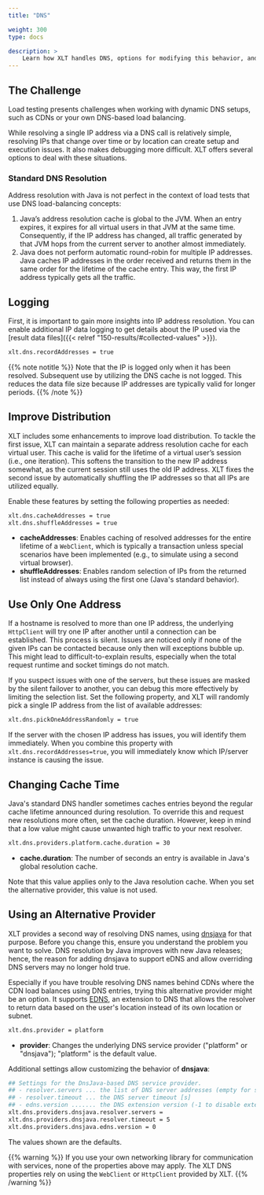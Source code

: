 ```yaml
---
title: "DNS"

weight: 300
type: docs

description: >
    Learn how XLT handles DNS, options for modifying this behavior, and how to capture DNS-related data.
---
```


## The Challenge

Load testing presents challenges when working with dynamic DNS setups, such as CDNs or your own DNS-based load balancing. 

While resolving a single IP address via a DNS call is relatively simple, resolving IPs that change over time or by location can create setup and execution issues. It also makes debugging more difficult. XLT offers several options to deal with these situations.

### Standard DNS Resolution
Address resolution with Java is not perfect in the context of load tests that use DNS load-balancing concepts:

1. Java’s address resolution cache is global to the JVM. When an entry expires, it expires for all virtual users in that JVM at the same time. Consequently, if the IP address has changed, all traffic generated by that JVM hops from the current server to another almost immediately.
2. Java does not perform automatic round-robin for multiple IP addresses. Java caches IP addresses in the order received and returns them in the same order for the lifetime of the cache entry. This way, the first IP address typically gets all the traffic.

## Logging
First, it is important to gain more insights into IP address resolution. You can enable additional IP data logging to get details about the IP used via the [result data files]({{< relref "150-results/#collected-values" >}}).

```bash
xlt.dns.recordAddresses = true
```
{{% note notitle %}}
Note that the IP is logged only when it has been resolved. Subsequent use by utilizing the DNS cache is not logged. This reduces the data file size because IP addresses are typically valid for longer periods.
{{% /note %}}


## Improve Distribution
XLT includes some enhancements to improve load distribution. To tackle the first issue, XLT can maintain a separate address resolution cache for each virtual user. This cache is valid for the lifetime of a virtual user’s session (i.e., one iteration). This softens the transition to the new IP address somewhat, as the current session still uses the old IP address. XLT fixes the second issue by automatically shuffling the IP addresses so that all IPs are utilized equally.

Enable these features by setting the following properties as needed:

```bash
xlt.dns.cacheAddresses = true
xlt.dns.shuffleAddresses = true
```
* **cacheAddresses**: Enables caching of resolved addresses for the entire lifetime of a `WebClient`, which is typically a transaction unless special scenarios have been implemented (e.g., to simulate using a second virtual browser).
* **shuffleAddresses**: Enables random selection of IPs from the returned list instead of always using the first one (Java's standard behavior).

## Use Only One Address
If a hostname is resolved to more than one IP address, the underlying `HttpClient` will try one IP after another until a connection can be established. This process is silent. Issues are noticed only if none of the given IPs can be contacted because only then will exceptions bubble up. This might lead to difficult-to-explain results, especially when the total request runtime and socket timings do not match.

If you suspect issues with one of the servers, but these issues are masked by the silent failover to another, you can debug this more effectively by limiting the selection list. Set the following property, and XLT will randomly pick a single IP address from the list of available addresses:

```bash
xlt.dns.pickOneAddressRandomly = true
```

If the server with the chosen IP address has issues, you will identify them immediately. When you combine this property with `xlt.dns.recordAddresses=true`, you will immediately know which IP/server instance is causing the issue.


## Changing Cache Time
Java's standard DNS handler sometimes caches entries beyond the regular cache lifetime announced during resolution. To override this and request new resolutions more often, set the cache duration. However, keep in mind that a low value might cause unwanted high traffic to your next resolver.

```bash
xlt.dns.providers.platform.cache.duration = 30
```
* **cache.duration**: The number of seconds an entry is available in Java's global resolution cache.

Note that this value applies only to the Java resolution cache. When you set the alternative provider, this value is not used.

## Using an Alternative Provider
XLT provides a second way of resolving DNS names, using [dnsjava](https://github.com/dnsjava/dnsjava) for that purpose. Before you change this, ensure you understand the problem you want to solve. DNS resolution by Java improves with new Java releases; hence, the reason for adding dnsjava to support eDNS and allow overriding DNS servers may no longer hold true. 

Especially if you have trouble resolving DNS names behind CDNs where the CDN load balances using DNS entries, trying this alternative provider might be an option. It supports [EDNS](https://tools.ietf.org/html/rfc7871), an extension to DNS that allows the resolver to return data based on the user's location instead of its own location or subnet.

```bash
xlt.dns.provider = platform
```

* **provider**: Changes the underlying DNS service provider ("platform" or "dnsjava"); "platform" is the default value.

Additional settings allow customizing the behavior of **dnsjava**:

```bash
## Settings for the DnsJava-based DNS service provider.
## - resolver.servers ... the list of DNS server addresses (empty for system defaults)
## - resolver.timeout ... the DNS server timeout [s]
## - edns.version ....... the DNS extension version (-1 to disable extensions)
xlt.dns.providers.dnsjava.resolver.servers =
xlt.dns.providers.dnsjava.resolver.timeout = 5
xlt.dns.providers.dnsjava.edns.version = 0
```
The values shown are the defaults.

{{% warning %}}
If you use your own networking library for communication with services, none of the properties above may apply. The XLT DNS properties rely on using the `WebClient` or `HttpClient` provided by XLT.
{{% /warning %}}
